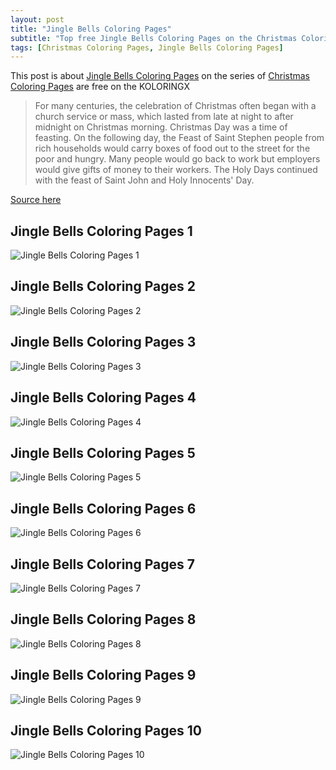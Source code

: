 ```yaml
---
layout: post
title: "Jingle Bells Coloring Pages"
subtitle: "Top free Jingle Bells Coloring Pages on the Christmas Coloring Pages at Koloringx.xyz "
tags: [Christmas Coloring Pages, Jingle Bells Coloring Pages]
---
```

This post is about [Jingle Bells Coloring Pages](http://koloringx.xyz/blog/Jingle-Bells-Coloring-Pages) on the series of [Christmas Coloring Pages](http://koloringx.xyz) are free on the KOLORINGX
> For many centuries, the celebration of Christmas often began with a church service or mass, which lasted from late at night to after midnight on Christmas morning. Christmas Day was a time of feasting. On the following day, the Feast of Saint Stephen people from rich households would carry boxes of food out to the street for the poor and hungry. Many people would go back to work but employers would give gifts of money to their workers. The Holy Days continued with the feast of Saint John and Holy Innocents' Day.

[Source here](https://simple.wikipedia.org/wiki/Christmas)
## Jingle Bells Coloring Pages 1
![Jingle Bells Coloring Pages 1](http://koloringx.xyz/Christmas-Coloring-Pages/Jingle-Bells-Coloring-Pages%20(1).png)

<script async src="https://pagead2.googlesyndication.com/pagead/js/adsbygoogle.js"></script> <!-- Koloringx --> 
 <ins class="adsbygoogle"  
   style="display:block"   
  data-ad-client="ca-pub-6753140515841889"   
  data-ad-slot="2585677186"  
   data-ad-format="auto"  
   data-full-width-responsive="true"></ins> 
 <script>  
   (adsbygoogle = window.adsbygoogle || []).push({}); 
 </script>

## Jingle Bells Coloring Pages 2
![Jingle Bells Coloring Pages 2](http://koloringx.xyz/Christmas-Coloring-Pages/Jingle-Bells-Coloring-Pages%20(2).png)
## Jingle Bells Coloring Pages 3
![Jingle Bells Coloring Pages 3](http://koloringx.xyz/Christmas-Coloring-Pages/Jingle-Bells-Coloring-Pages%20(3).png)
## Jingle Bells Coloring Pages 4
![Jingle Bells Coloring Pages 4](http://koloringx.xyz/Christmas-Coloring-Pages/Jingle-Bells-Coloring-Pages%20(4).png)
## Jingle Bells Coloring Pages 5
![Jingle Bells Coloring Pages 5](http://koloringx.xyz/Christmas-Coloring-Pages/Jingle-Bells-Coloring-Pages%20(5).png)
## Jingle Bells Coloring Pages 6
![Jingle Bells Coloring Pages 6](http://koloringx.xyz/Christmas-Coloring-Pages/Jingle-Bells-Coloring-Pages%20(6).png)
## Jingle Bells Coloring Pages 7
![Jingle Bells Coloring Pages 7](http://koloringx.xyz/Christmas-Coloring-Pages/Jingle-Bells-Coloring-Pages%20(7).png)
## Jingle Bells Coloring Pages 8
![Jingle Bells Coloring Pages 8](http://koloringx.xyz/Christmas-Coloring-Pages/Jingle-Bells-Coloring-Pages%20(8).png)
## Jingle Bells Coloring Pages 9
![Jingle Bells Coloring Pages 9](http://koloringx.xyz/Christmas-Coloring-Pages/Jingle-Bells-Coloring-Pages%20(9).png)
## Jingle Bells Coloring Pages 10
![Jingle Bells Coloring Pages 10](http://koloringx.xyz/Christmas-Coloring-Pages/Jingle-Bells-Coloring-Pages%20(10).png)

<script async src="https://pagead2.googlesyndication.com/pagead/js/adsbygoogle.js"></script> <!-- Koloringx --> 
 <ins class="adsbygoogle"  
   style="display:block"   
  data-ad-client="ca-pub-6753140515841889"   
  data-ad-slot="2585677186"  
   data-ad-format="auto"  
   data-full-width-responsive="true"></ins> 
 <script>  
   (adsbygoogle = window.adsbygoogle || []).push({}); 
 </script>

